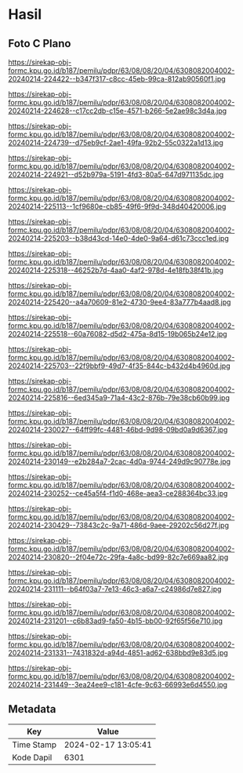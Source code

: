 # Hasil

## Foto C Plano

https://sirekap-obj-formc.kpu.go.id/b187/pemilu/pdpr/63/08/08/20/04/6308082004002-20240214-224422--b347f317-c8cc-45eb-99ca-812ab90560f1.jpg

https://sirekap-obj-formc.kpu.go.id/b187/pemilu/pdpr/63/08/08/20/04/6308082004002-20240214-224628--c17cc2db-c15e-4571-b266-5e2ae98c3d4a.jpg

https://sirekap-obj-formc.kpu.go.id/b187/pemilu/pdpr/63/08/08/20/04/6308082004002-20240214-224739--d75eb9cf-2ae1-49fa-92b2-55c0322a1d13.jpg

https://sirekap-obj-formc.kpu.go.id/b187/pemilu/pdpr/63/08/08/20/04/6308082004002-20240214-224921--d52b979a-5191-4fd3-80a5-647d971135dc.jpg

https://sirekap-obj-formc.kpu.go.id/b187/pemilu/pdpr/63/08/08/20/04/6308082004002-20240214-225113--1cf9680e-cb85-49f6-9f9d-348d40420006.jpg

https://sirekap-obj-formc.kpu.go.id/b187/pemilu/pdpr/63/08/08/20/04/6308082004002-20240214-225203--b38d43cd-14e0-4de0-9a64-d61c73ccc1ed.jpg

https://sirekap-obj-formc.kpu.go.id/b187/pemilu/pdpr/63/08/08/20/04/6308082004002-20240214-225318--46252b7d-4aa0-4af2-978d-4e18fb38f41b.jpg

https://sirekap-obj-formc.kpu.go.id/b187/pemilu/pdpr/63/08/08/20/04/6308082004002-20240214-225420--a4a70609-81e2-4730-9ee4-83a777b4aad8.jpg

https://sirekap-obj-formc.kpu.go.id/b187/pemilu/pdpr/63/08/08/20/04/6308082004002-20240214-225518--60a76082-d5d2-475a-8d15-19b065b24e12.jpg

https://sirekap-obj-formc.kpu.go.id/b187/pemilu/pdpr/63/08/08/20/04/6308082004002-20240214-225703--22f9bbf9-49d7-4f35-844c-b432d4b4960d.jpg

https://sirekap-obj-formc.kpu.go.id/b187/pemilu/pdpr/63/08/08/20/04/6308082004002-20240214-225816--6ed345a9-71a4-43c2-876b-79e38cb60b99.jpg

https://sirekap-obj-formc.kpu.go.id/b187/pemilu/pdpr/63/08/08/20/04/6308082004002-20240214-230027--64ff99fc-4481-46bd-9d98-09bd0a9d6367.jpg

https://sirekap-obj-formc.kpu.go.id/b187/pemilu/pdpr/63/08/08/20/04/6308082004002-20240214-230149--e2b284a7-2cac-4d0a-9744-249d9c90778e.jpg

https://sirekap-obj-formc.kpu.go.id/b187/pemilu/pdpr/63/08/08/20/04/6308082004002-20240214-230252--ce45a5f4-f1d0-468e-aea3-ce288364bc33.jpg

https://sirekap-obj-formc.kpu.go.id/b187/pemilu/pdpr/63/08/08/20/04/6308082004002-20240214-230429--73843c2c-9a71-486d-9aee-29202c56d27f.jpg

https://sirekap-obj-formc.kpu.go.id/b187/pemilu/pdpr/63/08/08/20/04/6308082004002-20240214-230820--2f04e72c-29fa-4a8c-bd99-82c7e669aa82.jpg

https://sirekap-obj-formc.kpu.go.id/b187/pemilu/pdpr/63/08/08/20/04/6308082004002-20240214-231111--b64f03a7-7e13-46c3-a6a7-c24986d7e827.jpg

https://sirekap-obj-formc.kpu.go.id/b187/pemilu/pdpr/63/08/08/20/04/6308082004002-20240214-231201--c6b83ad9-fa50-4b15-bb00-92f65f56e710.jpg

https://sirekap-obj-formc.kpu.go.id/b187/pemilu/pdpr/63/08/08/20/04/6308082004002-20240214-231331--7431832d-a94d-4851-ad62-638bbd9e83d5.jpg

https://sirekap-obj-formc.kpu.go.id/b187/pemilu/pdpr/63/08/08/20/04/6308082004002-20240214-231449--3ea24ee9-c181-4cfe-9c63-66993e6d4550.jpg


## Metadata

| Key        | Value               |
| ---------- | ------------------- |
| Time Stamp | 2024-02-17 13:05:41 |
| Kode Dapil | 6301                |



